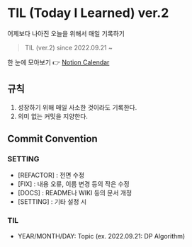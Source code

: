 # TIL (Today I Learned) ver.2

어제보다 나아진 오늘을 위해서 매일 기록하기

> TIL (ver.2) since 2022.09.21 ~ 


한 눈에 모아보기 👉 
[Notion Calendar](https://jonnie37.notion.site/e4026d9f6d2f41abb3fb54e036dea277?v=668f670f28b346fab3877cc4a57f2704)


## 규칙
1. 성장하기 위해 매일 사소한 것이라도 기록한다.
2. 의미 없는 커밋을 지양한다.
   
## Commit Convention
### SETTING
- [REFACTOR] : 전면 수정
- [FIX] : 내용 오류, 이름 변경 등의 작은 수정
- [DOCS] : README나 WIKI 등의 문서 개정
- [SETTING] : 기타 설정 시
### TIL
- YEAR/MONTH/DAY: Topic (ex. 2022.09.21: DP Algorithm)

<!--[작성 양식]
주간 인프런에 소개된 5F 양식([개발자의 공유 문화 이모저모 (2) 회고 문화](https://www.inflearn.com/pages/weekly-inflearn-41-20220215?utm_source=mailchimp_email&utm_medium=cps&utm_campaign=inflearn_%ED%8A%B8%EB%9E%98%ED%94%BD_%EC%A3%BC%EA%B0%84%EC%9D%B8%ED%94%84%EB%9F%B0_weekly-inflearn-41-20220215&utm_content=%EC%9E%A0%EC%9E%AC%EA%B3%A0%EA%B0%9D_%EC%A0%84%EC%B2%B4&utm_term=220215_sol))을 바탕으로 진행하고자 한다.

- 제목: 20XX-XX-XX
- 5F

Fact (사실: 무슨 일이 있었나?)
Feeling (느낌: 무슨 느낌이 들었나?)
Finding (배운 점: 어떤 인사이트를 얻었나?)
Future action (향후 행동: 앞으로 무엇을 해야 할까?)
Feedback (피드백: 앞서 정한 향후 행동을 실천해본 뒤, 이에 대해 어떤 피드백을 받았나?)
특히 5F는 개인이 한 활동을 회고하는 데 유용한데요, 어떤 일이 있었고 무엇을 느꼈는지를 시간 순서대로 정리하는 데 도움이 되는 방식이에요. -->
